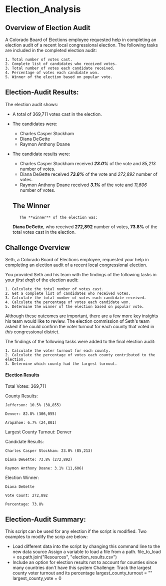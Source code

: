 # Election_Analysis 


## Overview of Election Audit

A Colorado Board of Elections employee requested help in completing an election audit of a recent local congressional election. The following tasks are included in the completed election audit:

	1. Total number of votes cast. 
	2. Complete list of candidates who received votes. 
	3. Total number of votes each candidate received. 
	4. Percentage of votes each candidate won. 
	5. Winner of the election based on popular vote. 

## Election-Audit Results:

The election audit shows: 

* A total of 369,711 votes cast in the election.
* The candidates were:
	- Charles Casper Stockham
	- Diana DeGette
	- Raymon Anthony Doane
* The candidate results were:
	- Charles Casper Stockham received **_23.0%_** of the vote and _85,213_ number of votes.
	- Diana DeGette received **_73.8%_** of the vote and _272,892_ number of votes.
	- Raymon Anthony Doane received **_3.1%_** of the vote and _11,606_ number of votes.
  
  
  
  ## The Winner
  
  
         The **winner** of the election was:

    **Diana DeGette**, who received **272,892** number of votes, **73.8%** of the total votes cast in the election.
	
  

## Challenge Overview



Seth, a Colorado Board of Elections employee, requested your help in completing an election audit of a recent local congressional election.

You provided Seth and his team with the findings of the following tasks in your *first draft* of the election audit:

	1. Calculate the total number of votes cast. 
	2. Get a complete list of candidates who received votes. 
	3. Calculate the total number of votes each candidate received. 
	4. Calculate the percentage of votes each candidate won. 
	5. Determine the winner of the election based on popular vote.
	
Although these outcomes are important, there are a few more key insights his team would like to review. The election commission of Seth's team asked if he could confirm the voter turnout for each county that voted in *this* congressional district.

The findings of the following tasks were added to the final election audit:
	
	1. Calculate the voter turnout for each county.
	2. Calculate the percentage of votes each county contributed to the election.
	3. Determine which county had the largest turnout.


#### Election Results

Total Votes: 369,711
	
County Results:
	
	Jefferson: 10.5% (38,855)
	
	Denver: 82.8% (306,055)
	
	Arapahoe: 6.7% (24,801)
	
Largest County Turnout: Denver

Candidate Results:

	Charles Casper Stockham: 23.0% (85,213)

	Diana DeGette: 73.8% (272,892)

	Raymon Anthony Doane: 3.1% (11,606)

Election Winner: 

	Diana DeGette

	Vote Count: 272,892

	Percentage: 73.8%
	
## Election-Audit Summary:
	
This script can be used for any election if the script is modified. Two examples to modify the scrip are below: 

* Load different data into the script by changing this command line to the new data source
	Assign a variable to load a file from a path.
	file_to_load = os.path.join("Resources", "election_results.csv")
* Include an option for election results not to account for counties since many countries don't have this system
  	Challenge: Track the largest county voter turnout and its percentage
	largest_county_turnout = ""
	largest_county_vote = 0


